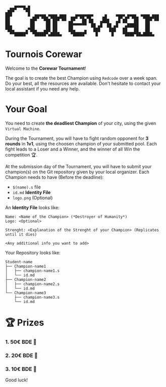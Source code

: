 ```
  ▄▄█▀▀▀█▄█                                                          
▄██▀     ▀█                                                          
██▀       ▀ ▄██▀██▄▀███▄███  ▄▄█▀██▀██▀    ▄█    ▀██▀▄█▀██▄ ▀███▄███ 
██         ██▀   ▀██ ██▀ ▀▀ ▄█▀   ██ ██   ▄███   ▄█ ██   ██   ██▀ ▀▀ 
██▄        ██     ██ ██     ██▀▀▀▀▀▀  ██ ▄█  ██ ▄█   ▄█████   ██     
▀██▄     ▄▀██▄   ▄██ ██     ██▄    ▄   ███    ███   ██   ██   ██     
  ▀▀█████▀  ▀█████▀▄████▄    ▀█████▀    █      █    ▀████▀██▄████▄   
```

# Tournois Corewar

Welcome to the **Corewar Tournament**!

The goal is to create the best Champion using `Redcode` over a week span.
Do your best, all the resources are available.
Don't hesitate to contact your local assistant if you need any help.

# Your Goal 

You need to create **the deadliest Champion** of your city, using the given `Virtual Machine`.

During the Tournament, you will have to fight random opponent for **3 rounds** in **1v1**, using the choosen champion of your submitted pool.
Each fight leads to a Loser and a Winner, and the winner of all Win the competition 🏆.

At the submission day of the Tournament, you will have to submit your champion(s) on the Git repository given by your local organizer.
Each Champion needs to have (Before the deadline):
- `$(name).s` file
- `id.md` **Identity File**
- `logo.png` (Optional)

An **Identity File** looks like:
```
Name: <Name of the Champion> (*Destroyer of Humanity*)
Logo: <Optional>

Strenght: <Explanation of the Strenght of your Champion> (Replicates until it dies)

<Any additional info you want to add>
```

Your Repository looks like:
```
Student-name
├── Champion-name1
│   ├── champion-name1.s
│   └── id.md
├── Champion-name2
│   ├── champion-name2.s
│   └── id.md
└── Champion-name3
    ├── champion-name3.s
    └── id.md
```

# 🏆 Prizes

### 1. 50€ BDE 🥇
### 2. 20€ BDE 🥈
### 3. 10€ BDE 🥉

Good luck! 